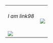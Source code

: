 <table frame=void >
<tr>
<td><h6>I am link98</h6><img align='left' src="https://github-readme-stats.vercel.app/api/top-langs/?username=lynxux&layout=compact"> </td>
<td><img align='right' src="https://github-readme-stats.vercel.app/api?username=lynxux&show_icons=true"></td>
</tr>


